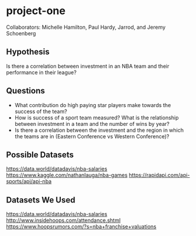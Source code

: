 # project-one

Collaborators: Michelle Hamilton, Paul Hardy, Jarrod, and Jeremy Schoenberg

## Hypothesis

Is there a correlation between investment in an NBA team and their performance in their league?

## Questions

* What contribution do high paying star players make towards the success of the team?
* How is success of a sport team measured?
What is the relationship between investment in a team and the number of wins by year?
* Is there a correlation between the investment and the region in which the teams are in (Eastern Conference vs Western Conference)?

## Possible Datasets

<https://data.world/datadavis/nba-salaries>
<https://www.kaggle.com/nathanlauga/nba-games>
<https://rapidapi.com/api-sports/api/api-nba>

## Datasets We Used

<https://data.world/datadavis/nba-salaries>
<http://www.insidehoops.com/attendance.shtml>
<https://www.hoopsrumors.com/?s=nba+franchise+valuations>
